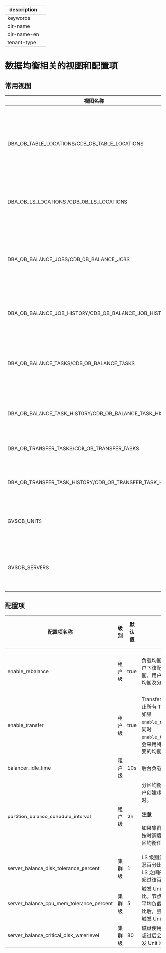 |description||
|---|---|
|keywords||
|dir-name||
|dir-name-en||
|tenant-type||

# 数据均衡相关的视图和配置项

## 常用视图

| 视图名称                                               | 说明                                          |
|-------------------------------------------------------|-----------------------------------------------|
| DBA_OB_TABLE_LOCATIONS/CDB_OB_TABLE_LOCATIONS          | 展示分区副本的分布情况，包含分区详细信息。最常用的视图之一。 |
| DBA_OB_LS_LOCATIONS /CDB_OB_LS_LOCATIONS              | 展示日志流副本的分布情况。 |
| DBA_OB_BALANCE_JOBS/CDB_OB_BALANCE_JOBS               | 展示正在执行的负载均衡任务，例如扩容、缩容、分区均衡等。 |
| DBA_OB_BALANCE_JOB_HISTORY/CDB_OB_BALANCE_JOB_HISTORY| 展示负载均衡任务的历史。 |
| DBA_OB_BALANCE_TASKS/CDB_OB_BALANCE_TASKS             | 展示正在执行的 LS 均衡任务，例如 LS 分裂、LS 合并等。 |
| DBA_OB_BALANCE_TASK_HISTORY/CDB_OB_BALANCE_TASK_HISTORY  | 展示 LS 均衡任务的历史。 |
| DBA_OB_TRANSFER_TASKS/CDB_OB_TRANSFER_TASKS           | 展示正在执行的 Transfer 任务。 |
| DBA_OB_TRANSFER_TASK_HISTORY/CDB_OB_TRANSFER_TASK_HISTORY  | 展示 Transfer 任务历史。 |
| GV$OB_UNITS                                           | 展示预期 Unit 的分布和持久化的资源。 |
| GV$OB_SERVERS                                         | 展示实际每台机器上 Unit 的分布和资源。 |

## 配置项

| 配置项名称        | 级别   | 默认值| 说明                                                                          | 影响的均衡策略 |
|------------------|--------|------|-------------------------------------------------------------------------------|--------------|
| enable_rebalance                         | 租户级  | true | 负载均衡总开关。系统租户下该配置项控制 Unit 均衡，用户租户下控制 LS 均衡及分区均衡。| 租户内均衡、租户间均衡
| enable_transfer                          | 租户级  | true | Transfer 开关。关闭时禁止所有 Transfer 动作。</br>如果 <code>enable_rebalance=true</code>，同时 <code>enable_transfer=false</code>，会采用特殊的 LS 数量不变的均衡策略。| 租户内均衡 |
| balancer_idle_time                       | 租户级 | 10s | 后台负载均衡的扫描间隔 | 租户内均衡  |
| partition_balance_schedule_interval      | 租户级 | 2h | 分区均衡调度间隔，从租户创建/集群重启开始计时。<main id="notice" type='notice'><h4>注意</h4><p>如果集群已经均衡，即使按时调度了也不会产生分区均衡任务。</p></main>| 分区均衡 |
| server_balance_disk_tolerance_percent    | 集群级 | 1  | LS 级别分区磁盘均衡的容忍百分比。均衡态下各个 LS 之间的磁盘占用差值不超过该百分比。| 分区磁盘均衡|
| server_balance_cpu_mem_tolerance_percent | 集群级 | 5  | 触发 Unit 均衡的阈值百分比。节点之间 Unit 负载与平均负载差值大于该百分比后，尝试通过 Unit 均衡触发 Unit 迁移。| Unit 均衡 |
| server_balance_critical_disk_waterlevel  | 集群级 | 80 | 磁盘使用量百分比阈值。超过后会根据磁盘占用触发 Unit 均衡。 | Unit 均衡 |
